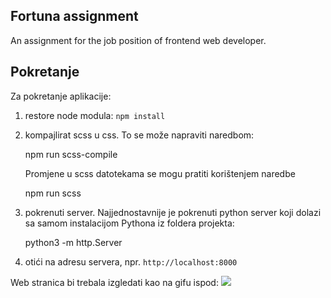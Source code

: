 ## Fortuna assignment
An assignment for the job position of frontend web developer. 

## Pokretanje
Za pokretanje aplikacije:
1. restore node modula: `npm install`
2. kompajlirat scss u css. To se može napraviti naredbom:

    npm run scss-compile
   
   Promjene u scss datotekama se mogu pratiti korištenjem naredbe
   
    npm run scss
3. pokrenuti server. Najjednostavnije je pokrenuti python server 
   koji dolazi sa samom instalacijom Pythona iz foldera projekta:
   
   
    python3 -m http.Server

4. otići na adresu servera, npr. `http://localhost:8000`


Web stranica bi trebala izgledati kao na gifu ispod:
![](cats.gif)

